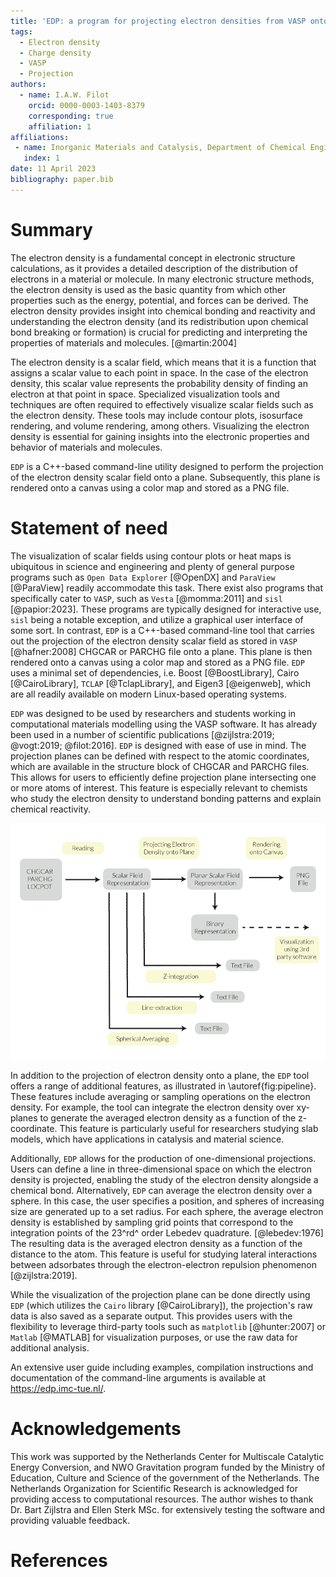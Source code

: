 ```yaml
---
title: 'EDP: a program for projecting electron densities from VASP onto planes'
tags:
  - Electron density
  - Charge density
  - VASP
  - Projection
authors:
  - name: I.A.W. Filot
    orcid: 0000-0003-1403-8379
    corresponding: true
    affiliation: 1
affiliations:
 - name: Inorganic Materials and Catalysis, Department of Chemical Engineering and Chemistry, Eindhoven University of Technology
   index: 1
date: 11 April 2023
bibliography: paper.bib
---
```


# Summary

The electron density is a fundamental concept in electronic structure calculations, as it provides a detailed description of the distribution of electrons in a material or molecule. In many electronic structure methods, the electron density is used as the basic quantity from which other properties such as the energy, potential, and forces can be derived. The electron density provides insight into chemical bonding and reactivity and understanding the electron density (and its redistribution upon chemical bond breaking or formation) is crucial for predicting and interpreting the properties of materials and molecules. [@martin:2004]

The electron density is a scalar field, which means that it is a function that assigns a scalar value to each point in space. In the case of the electron density, this scalar value represents the probability density of finding an electron at that point in space. Specialized visualization tools and techniques are often required to effectively visualize scalar fields such as the electron density. These tools may include contour plots, isosurface rendering, and volume rendering, among others. Visualizing the electron density is essential for gaining insights into the electronic properties and behavior of materials and molecules.

`EDP` is a C++-based command-line utility designed to perform the projection of the electron density scalar field onto a plane. Subsequently, this plane is rendered onto a canvas using a color map and stored as a PNG file.

# Statement of need

The visualization of scalar fields using contour plots or heat maps is ubiquitous in science and engineering and plenty of general purpose programs such as `Open Data Explorer` [@OpenDX] and `ParaView` [@ParaView] readily accommodate this task. There exist also programs that specifically cater to `VASP`, such as `Vesta` [@momma:2011] and `sisl` [@papior:2023]. These programs are typically designed for interactive use, `sisl` being a notable exception, and utilize a graphical user interface of some sort. In contrast, `EDP` is a C++-based command-line tool that carries out the projection of the electron density scalar field as stored in `VASP` [@hafner:2008] CHGCAR or PARCHG file onto a plane. This plane is then rendered onto a canvas using a color map and stored as a PNG file. `EDP` uses a minimal set of dependencies, i.e. Boost [@BoostLibrary], Cairo [@CairoLibrary], `TCLAP` [@TclapLibrary], and Eigen3 [@eigenweb], which are all readily available on modern Linux-based operating systems.

`EDP` was designed to be used by researchers and students working in computational materials modelling using the VASP software. It has already been used in a number of scientific publications [@zijlstra:2019; @vogt:2019; @filot:2016]. `EDP` is designed with ease of use in mind. The projection planes can be defined with respect to the atomic coordinates, which are available in the structure block of CHGCAR and PARCHG files. This allows for users to efficiently define projection plane intersecting one or more atoms of interest. This feature is especially relevant to chemists who study the electron density to understand bonding patterns and explain chemical reactivity.

![Schematic overview of the pipeline of the `EDP` program.\label{fig:pipeline}](img/edp_application_pipeline.png)

In addition to the projection of electron density onto a plane, the `EDP` tool offers a range of additional features, as illustrated in \autoref{fig:pipeline}. These features include averaging or sampling operations on the electron density. For example, the tool can integrate the electron density over xy-planes to generate the averaged electron density as a function of the z-coordinate. This feature is particularly useful for researchers studying slab models, which have applications in catalysis and material science.

Additionally, `EDP` allows for the production of one-dimensional projections. Users can define a line in three-dimensional space on which the electron density is projected, enabling the study of the electron density alongside a chemical bond. Alternatively, `EDP` can average the electron density over a sphere. In this case, the user specifies a position, and spheres of increasing size are generated up to a set radius. For each sphere, the average electron density is established by sampling grid points that correspond to the integration points of the 23^rd^ order Lebedev quadrature. [@lebedev:1976] The resulting data is the averaged electron density as a function of the distance to the atom. This feature is useful for studying lateral interactions between adsorbates through the electron-electron repulsion phenomenon [@zijlstra:2019].

While the visualization of the projection plane can be done directly using `EDP` (which utilizes the `Cairo` library [@CairoLibrary]), the projection's raw data is also saved as a separate output. This provides users with the flexibility to leverage third-party tools such as `matplotlib` [@hunter:2007] or `Matlab` [@MATLAB] for visualization purposes, or use the raw data for additional analysis.

An extensive user guide including examples, compilation instructions and  documentation of the command-line arguments is available at https://edp.imc-tue.nl/.

# Acknowledgements

This work was supported by the Netherlands Center for Multiscale Catalytic Energy Conversion, and NWO Gravitation program funded by the Ministry of Education, Culture and Science of the government of the Netherlands. The Netherlands Organization for Scientific Research is acknowledged for providing access to computational resources. The author wishes to thank Dr. Bart Zijlstra and Ellen Sterk MSc. for extensively testing the software and providing valuable feedback.

# References

